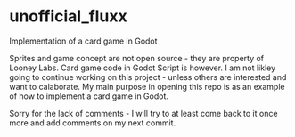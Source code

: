 # unofficial_fluxx
Implementation of a card game in Godot 

Sprites and game concept are not open source - they are property of Looney Labs. Card game code in Godot Script is however. I am not likley going to continue working on this project - unless others are interested and want to calaborate. My main purpose in opening this repo is as an example of how to implement a card game in Godot. 

Sorry for the lack of comments - I will try to at least come back to it once more and add comments on my next commit. 
